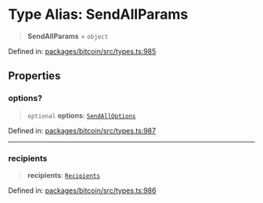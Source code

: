 # Type Alias: SendAllParams

> **SendAllParams** = `object`

Defined in: [packages/bitcoin/src/types.ts:985](https://github.com/dcdpr/did-btcr2-js/blob/c82bc5c69016e1146a0c52c6e6b21621f5abd6d4/packages/bitcoin/src/types.ts#L985)

## Properties

### options?

> `optional` **options**: [`SendAllOptions`](SendAllOptions.md)

Defined in: [packages/bitcoin/src/types.ts:987](https://github.com/dcdpr/did-btcr2-js/blob/c82bc5c69016e1146a0c52c6e6b21621f5abd6d4/packages/bitcoin/src/types.ts#L987)

***

### recipients

> **recipients**: [`Recipients`](Recipients.md)

Defined in: [packages/bitcoin/src/types.ts:986](https://github.com/dcdpr/did-btcr2-js/blob/c82bc5c69016e1146a0c52c6e6b21621f5abd6d4/packages/bitcoin/src/types.ts#L986)
